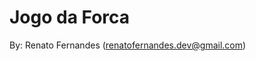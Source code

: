 Jogo da Forca
=============================================

By: Renato Fernandes (renatofernandes.dev@gmail.com)
